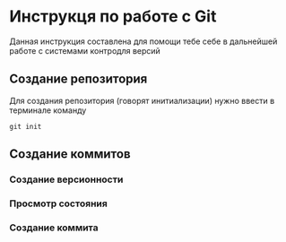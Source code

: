 # Инструкця по работе с Git

Данная инструкция составлена для помощи тебе себе в дальнейшей работе с системами контродля версий

## Создание репозитория 

Для создания репозитория (говорят инитиализации) нужно ввести в терминале команду

    git init

## Создание коммитов

### Создание версионности

### Просмотр состояния

### Создание коммита